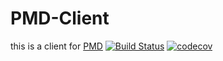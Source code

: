 # PMD-Client

this is a client for [PMD](https://github.com/pmd/pmd)
[![Build Status](https://travis-ci.org/bearsmall/pmd-client.svg?branch=master)](https://travis-ci.org/bearsmall/pmd-client)
[![codecov](https://codecov.io/gh/bearsmall/pmd-client/branch/master/graphs/badge.svg)](https://codecov.io/gh/bearsmall/pmd-client)
